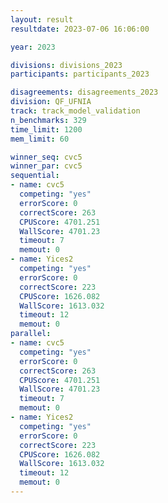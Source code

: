 ```yaml
---
layout: result
resultdate: 2023-07-06 16:06:00

year: 2023

divisions: divisions_2023
participants: participants_2023

disagreements: disagreements_2023
division: QF_UFNIA
track: track_model_validation
n_benchmarks: 329
time_limit: 1200
mem_limit: 60

winner_seq: cvc5
winner_par: cvc5
sequential:
- name: cvc5
  competing: "yes"
  errorScore: 0
  correctScore: 263
  CPUScore: 4701.251
  WallScore: 4701.23
  timeout: 7
  memout: 0
- name: Yices2
  competing: "yes"
  errorScore: 0
  correctScore: 223
  CPUScore: 1626.082
  WallScore: 1613.032
  timeout: 12
  memout: 0
parallel:
- name: cvc5
  competing: "yes"
  errorScore: 0
  correctScore: 263
  CPUScore: 4701.251
  WallScore: 4701.23
  timeout: 7
  memout: 0
- name: Yices2
  competing: "yes"
  errorScore: 0
  correctScore: 223
  CPUScore: 1626.082
  WallScore: 1613.032
  timeout: 12
  memout: 0
---
```

